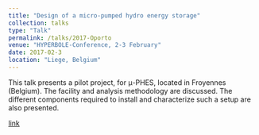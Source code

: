 ```yaml
---
title: "Design of a micro-pumped hydro energy storage"
collection: talks
type: "Talk"
permalink: /talks/2017-Oporto
venue: "HYPERBOLE-Conference, 2-3 February"
date: 2017-02-3
location: "Liege, Belgium"
---
```


This talk presents a pilot project, for μ-PHES, located in Froyennes (Belgium). The facility and analysis methodology are discussed. The different components required to install and characterize such a setup are also presented.

[link](https://cordis.europa.eu/event/id/144187-hyperbole-conference)
